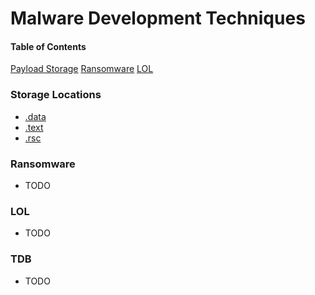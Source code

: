 # Malware Development Techniques
#### Table of Contents
[Payload Storage](#payload-storage-locations)
[Ransomware](#ransomware)
[LOL](#LOL)

### Storage Locations
- <a href="https://github.com/0xvpr/MWD/blob/main/data/main.c">.data</a>
- <a href="https://github.com/0xvpr/MWD/blob/main/text/main.c">.text</a>
- <a href="https://github.com/0xvpr/MWD/blob/main/rsc/main.c">.rsc</a>

### Ransomware
- TODO

### LOL
- TODO

### TDB
- TODO
